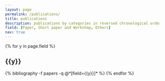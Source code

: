 ```yaml
---
layout: page
permalink: /publications/
title: publications
description: publications by categories in reversed chronological order.
field: [Paper, Short paper and Workshop, Others]
nav: true
---
```


<div class="publications">

{% for y in page.field %}

  <h2 class="year">{{y}}</h2>
  {% bibliography -f papers -q @*[field={{y}}]* %}
{% endfor %}

</div>
